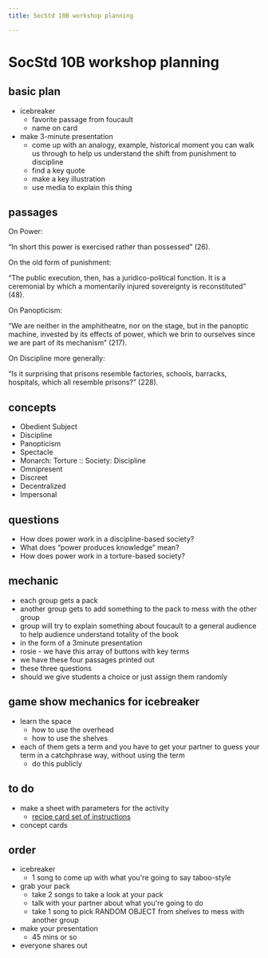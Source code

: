 ```yaml
---
title: SocStd 10B workshop planning

---
```


# SocStd 10B workshop planning

## basic plan
* icebreaker
    * favorite passage from foucault
    * name on card
* make 3-minute presentation
    * come up with an analogy, example, historical moment you can walk us through to help us understand the shift from punishment to discipline
    * find a key quote
    * make a key illustration
    * use media to explain this thing


## passages
On Power:

“In short this power is exercised rather than possessed” (26).

On the old form of punishment:

“The public execution, then, has a juridico-political function. It is a ceremonial by which a momentarily injured sovereignty is reconstituted” (48).

On Panopticism:

“We are neither in the amphitheatre, nor on the stage, but in the panoptic machine, invested by its effects of power, which we brin to ourselves since we are part of its mechanism” (217).

On Discipline more generally:

“Is it surprising that prisons resemble factories, schools, barracks, hospitals, which all resemble prisons?” (228).

## concepts
* Obedient Subject
* Discipline
* Panopticism
* Spectacle
* Monarch: Torture :: Society: Discipline
* Omnipresent
* Discreet
* Decentralized
* Impersonal

## questions
* How does power work in a discipline-based society?
* What does “power produces knowledge” mean?
* How does power work in a torture-based society?

## mechanic
* each group gets a pack
* another group gets to add something to the pack to mess with the other group
* group will try to explain something about foucault to a general audience to help audience understand totality of the book
* in the form of a 3minute presentation
* rosie - we have this array of buttons with key terms
* we have these four passages printed out
* these three questions
* should we give students a choice or just assign them randomly

## game show mechanics for icebreaker
* learn the space
    * how to use the overhead
    * how to use the shelves
* each of them gets a term and you have to get your partner to guess your term in a catchphrase way, without using the term
    * do this publicly

## to do
* make a sheet with parameters for the activity
    * [recipe card set of instructions](/VJJ47xS3SG2ymiA3IdbmcA)
* concept cards

## order
* icebreaker
    * 1 song to come up with what you're going to say taboo-style
* grab your pack
    * take 2 songs to take a look at your pack
    * talk with your partner about what you're going to do
    * take 1 song to pick RANDOM OBJECT from shelves to mess with another group
* make your presentation
    * 45 mins or so
* everyone shares out
